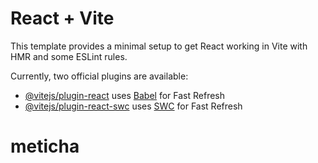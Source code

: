 # React + Vite

This template provides a minimal setup to get React working in Vite with HMR and some ESLint rules.

Currently, two official plugins are available: 

- [@vitejs/plugin-react](https://github.com/vitejs/vite-plugin-react/blob/main/packages/plugin-react/README.md) uses [Babel](https://babeljs.io/) for Fast Refresh
- [@vitejs/plugin-react-swc](https://github.com/vitejs/vite-plugin-react-swc) uses [SWC](https://swc.rs/) for Fast Refresh 
# meticha 
   
   
  
   
  
   
  

